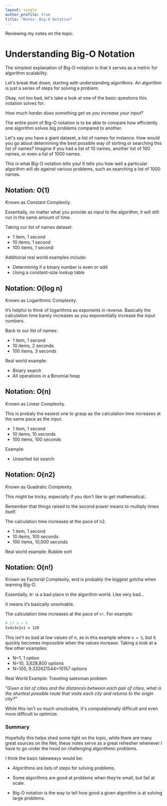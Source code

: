 ```yaml
---
layout: single
author_profile: true
title: "Notes: Big-O Notation"
---
```


Reviewing my notes on the topic.

# Understanding Big-O Notation

The simplest explanation of Big-O notation is that it serves as a metric for algorithm scalability.

Let's break that down, starting with understanding algorithms. An algorithm is just a series of steps for solving a problem.

Okay, not too bad, let's take a look at one of the basic questions this notation solves for:

_How much harder does something get as you increase your input?_

The entire point of Big-O notation is to be able to compare how efficiently one algorithm solves big problems compared to another.

Let's say you have a giant dataset, a list of names for instance. How would you go about determining the best possible way of sorting or searching this list of names? Imagine if you had a list of 10 names, another list of 100 names, or even a list of 1000 names.

This is what Big-O notation tells you! It tells you how well a particular algorithm will do against various problems, such as searching a list of 1000 names.

## Notation: O(1)

Known as Constant Complexity.

Essentially, no matter what you provide as input to the algorithm, it will still run in the same amount of time.

Taking our list of names dataset:

- 1 item, 1 second
- 10 items, 1 second
- 100 items, 1 second

Additional real world examples include:

- Determining if a binary number is even or odd
- Using a constant-size lookup table

## Notation: O(log n)

Known as Logarithmic Complexity.

It’s helpful to think of logarithms as exponents in reverse. Basically the calculation time barely increases as you exponentially increase the input numbers.

Back to our list of names:

- 1 item, 1 second
- 10 items, 2 seconds
- 100 items, 3 seconds

Real world example:

- Binary search
- All operations in a Binomial heap

## Notation: O(n)

Known as Linear Complexity.

This is probaly the easiest one to grasp as the calculation time increases at the same pace as the input.

- 1 item, 1 second
- 10 items, 10 seconds
- 100 items, 100 seconds

Example:

- Unsorted list search

## Notation: O(n2)

Known as Quadratic Complexity.

This might be tricky, especially if you don't like to get mathematical..

Remember that things raised to the second power means to multiply times itself.

The calculation time increases at the pace of n2.

- 1 item, 1 second
- 10 items, 100 seconds
- 100 items, 10,000 seconds

Real world example: Bubble sort

## Notation: O(n!)

Known as Factorial Complexity, and is probably the biggest gotcha when learning Big-O.

Essentially, `N!` is a bad place in the algorithm world. Like very bad...

It means it’s basically unsolvable.

The calculation time increases at the pace of `n!`. For example:

```sh
# if n = 5
5x4x3x2x1 = 120
```

This isn’t so bad at low values of n, as in this example where `n = 5`, but it quickly becomes impossible when the values increase. Taking a look at a few other examples:

- N=1, 1 option
- N=10, 3,628,800 options
- N=100, 9.332621544×10157 options

Real World Example: Traveling salesman problem

_"Given a list of cities and the distances between each pair of cities, what is the shortest possible route that visits each city and returns to the origin city?"_

While this isn't so much unsolvable, it's computationally difficult and even more difficult to optimize.

### Summary

Hopefully this helps shed some light on the topic, while there are many great sources on the Net, these notes serve as a great refresher whenever I have to go under the hood on challenging algorithmic problems.

I think the basic takeaways would be:

- Algorithms are lists of steps for solving problems.

- Some algorithms are good at problems when they’re small, but fail at scale.

- Big-O notation is the way to tell how good a given algorithm is at solving large problems.
